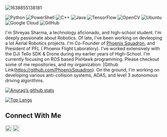 ![1638855138181](https://user-images.githubusercontent.com/82762631/179166030-9a4e2ee1-1ad3-4aa3-8b66-569e4e662e92.jpg)

![Python](https://img.shields.io/badge/python-3670A0?style=for-the-badge&logo=python&logoColor=ffdd54) ![PowerShell](https://img.shields.io/badge/PowerShell-%235391FE.svg?style=for-the-badge&logo=powershell&logoColor=white) ![C++](https://img.shields.io/badge/c++-%2300599C.svg?style=for-the-badge&logo=c%2B%2B&logoColor=white) ![Java](https://img.shields.io/badge/java-%23ED8B00.svg?style=for-the-badge&logo=java&logoColor=white) ![TensorFlow](https://img.shields.io/badge/TensorFlow-%23FF6F00.svg?style=for-the-badge&logo=TensorFlow&logoColor=white) ![OpenCV](https://img.shields.io/badge/opencv-%23white.svg?style=for-the-badge&logo=opencv&logoColor=white) ![Ubuntu](https://img.shields.io/badge/Ubuntu-E95420?style=for-the-badge&logo=ubuntu&logoColor=white) ![Google Cloud](https://img.shields.io/badge/GoogleCloud-%234285F4.svg?style=for-the-badge&logo=google-cloud&logoColor=white) ![GitHub](https://img.shields.io/badge/github-%23121011.svg?style=for-the-badge&logo=github&logoColor=white) 

I'm Shreyas Sharma, a technology aficionado, and high-school student. I'm deeply passionate about Robotics. Of late, I've been working on devleoping a lot Aerial Robotics projects. I'm Co-Founder of [Phoenix Squadron](https://phoenixsquadron.concordiashanghai.org/), and President of PFL ( Phoenix Flight Laboratory). I've worked extensively with the DJI Tello SDK & Drone during my earlier years of High-School. I'm currently focusing on ROS based PixHawk programming. Please checkout some of me repositories, and my organization: [Github Link(https://github.com/PhoenixSquadron). On the ground, I'm working on developing various anti-collision systems, ADAS, and level 3 autonomous driving algorithms.


[![Anurag’s github stats](https://github-readme-stats.vercel.app/api?username=Shreyas)](https://github.com/Shreyas-dotcom)

[![Top Langs](https://github-readme-stats.vercel.app/api/top-langs/?username=Shreyas&layout=compact)](https://github.com/Shreyas-dotcom)



## Connect With Me

<a href="https://www.linkedin.com/in/shreyas-sharma-ss/"><img align="left" src="https://raw.githubusercontent.com/yushi1007/yushi1007/main/images/linkedin.svg" alt="Shreyas Sharma | LinkedIn" width="21px"/></a>
<a href="https://www.instagram.com/shreyas.by.shreyas/"><img align="left" src="https://raw.githubusercontent.com/yushi1007/yushi1007/main/images/instagram.svg" alt="Shreyas Sharma | Instagram" width="21px"/></a>


  





<!---
Shreyas-dotcom/Shreyas-dotcom is a ✨ special ✨ repository because its `README.md` (this file) appears on your GitHub profile.
You can click the Preview link to take a look at your changes.
--->

